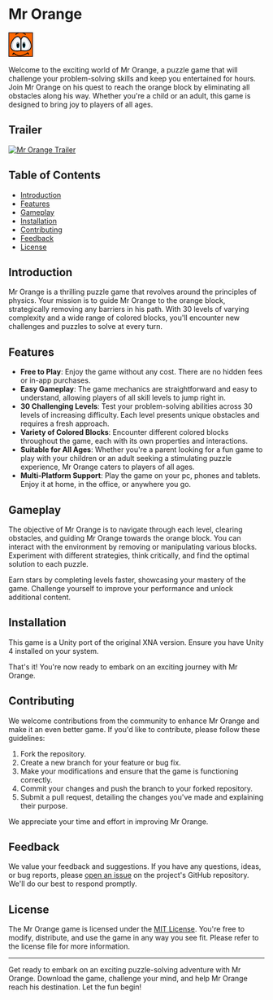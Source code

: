 # Mr Orange

![Mr Orange Logo](./Assets/Icons/Android/MrOrange48.png)

Welcome to the exciting world of Mr Orange, a puzzle game that will challenge your problem-solving skills and keep you entertained for hours. Join Mr Orange on his quest to reach the orange block by eliminating all obstacles along his way. Whether you're a child or an adult, this game is designed to bring joy to players of all ages.

## Trailer

[![Mr Orange Trailer](http://img.youtube.com/vi/Nm_2XNL8xQU/0.jpg)](http://www.youtube.com/watch?v=Nm_2XNL8xQU)

## Table of Contents

- [Introduction](#introduction)
- [Features](#features)
- [Gameplay](#gameplay)
- [Installation](#installation)
- [Contributing](#contributing)
- [Feedback](#feedback)
- [License](#license)

## Introduction

Mr Orange is a thrilling puzzle game that revolves around the principles of physics. Your mission is to guide Mr Orange to the orange block, strategically removing any barriers in his path. With 30 levels of varying complexity and a wide range of colored blocks, you'll encounter new challenges and puzzles to solve at every turn.

## Features

- **Free to Play**: Enjoy the game without any cost. There are no hidden fees or in-app purchases.
- **Easy Gameplay**: The game mechanics are straightforward and easy to understand, allowing players of all skill levels to jump right in.
- **30 Challenging Levels**: Test your problem-solving abilities across 30 levels of increasing difficulty. Each level presents unique obstacles and requires a fresh approach.
- **Variety of Colored Blocks**: Encounter different colored blocks throughout the game, each with its own properties and interactions.
- **Suitable for All Ages**: Whether you're a parent looking for a fun game to play with your children or an adult seeking a stimulating puzzle experience, Mr Orange caters to players of all ages.
- **Multi-Platform Support**: Play the game on your pc, phones and tablets. Enjoy it at home, in the office, or anywhere you go.

## Gameplay

The objective of Mr Orange is to navigate through each level, clearing obstacles, and guiding Mr Orange towards the orange block. You can interact with the environment by removing or manipulating various blocks. Experiment with different strategies, think critically, and find the optimal solution to each puzzle.

Earn stars by completing levels faster, showcasing your mastery of the game. Challenge yourself to improve your performance and unlock additional content.

## Installation

This game is a Unity port of the original XNA version. Ensure you have Unity 4 installed on your system.

That's it! You're now ready to embark on an exciting journey with Mr Orange.

## Contributing

We welcome contributions from the community to enhance Mr Orange and make it an even better game. If you'd like to contribute, please follow these guidelines:

1. Fork the repository.
2. Create a new branch for your feature or bug fix.
3. Make your modifications and ensure that the game is functioning correctly.
4. Commit your changes and push the branch to your forked repository.
5. Submit a pull request, detailing the changes you've made and explaining their purpose.

We appreciate your time and effort in improving Mr Orange.

## Feedback

We value your feedback and suggestions. If you have any questions, ideas, or bug reports, please [open an issue](https://github.com/bomzj/mr-orange/issues) on the project's GitHub repository. We'll do our best to respond promptly.

## License

The Mr Orange game is licensed under the [MIT License](./LICENSE). You're free to modify, distribute, and use the game in any way you see fit. Please refer to the license file for more information.

---

Get ready to embark on an exciting puzzle-solving adventure with Mr Orange. Download the game, challenge your mind, and help Mr Orange reach his destination. Let the fun begin!
